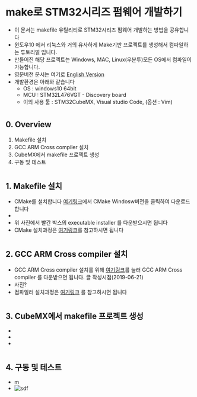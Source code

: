 # make로 STM32시리즈 펌웨어 개발하기
  - 이 문서는 makefile 유틸리티로 STM32시리즈 펌웨어 개발하는 방법을 공유합니다
  - 윈도우10 에서 리눅스와 거의 유사하게 Make기반 프로젝트를 생성해서 컴파일하는 튜토리얼 입니다.
  - 만들어진 해당 프로젝트는 Windows, MAC, Linux(우분투)모든 OS에서 컴파일이 가능합니다.
  - 영문버전 문서는 여기로 [English Version]()
  - 개발환경은 아래와 같습니다
    - OS : windows10 64bit
    - MCU : STM32L476VGT - Discovery board
    - 이외 사용 툴 : STM32CubeMX, Visual studio Code, (옵션 : Vim)
 #
 ## 0. Overview
   1. Makefile 설치
   2. GCC ARM Cross compiler 설치
   3. CubeMX에서 makefile 프로젝트 생성
   4. 구동 및 테스트
 #
 ## 1. Makefile 설치
   - CMake를 설치합니다 [여기링크](https://cmake.org/download/)에서 CMake Windosw버전을 클릭하여 다운로드 합니다
   - ![]()
   - 위 사진에서 빨간 박스의 executable installer 를 다운받으시면 됩니다
   - CMake 설치과정은 [여기링크](https://westwoodforever.blogspot.com/2013/04/cmake-windows.html)를 참고하시면 됩니다
 #
 ## 2. GCC ARM Cross compiler 설치
   - GCC ARM Cross compiler 설치를 위해 [여기링크]()를 눌러 GCC ARM Cross compiler 를 다운받으면 됩니다. 글 작성시점(2019-06-21)
   - 사진?
   - 컴파일러 설치과정은 [여기링크](https://ddnemo.tistory.com/97) 를 참고하시면 됩니다
 #
 ## 3. CubeMX에서 makefile 프로젝트 생성
   - 
   - 
   -  
 #
 ## 4. 구동 및 테스트
   - m
   - ![sdf](../img/20190621-no002)

 